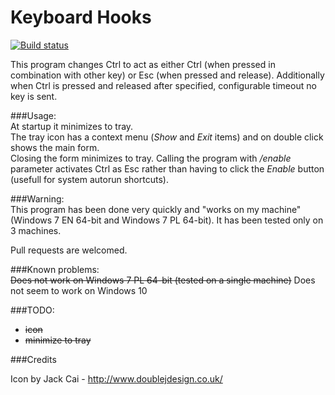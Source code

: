 Keyboard Hooks
==============

[![Build status](https://ci.appveyor.com/api/projects/status/45cdyx00o17pufu1?svg=true)](https://ci.appveyor.com/project/PiotrOwsiak/keyboardhooks)

This program changes Ctrl to act as either Ctrl (when pressed in combination with other key) or Esc (when pressed and release).
Additionally when Ctrl is pressed and released after specified, configurable timeout no key is sent.

###Usage:  
At startup it minimizes to tray.  
The tray icon has a context menu (*Show* and *Exit* items) and on double click shows the main form.  
Closing the form minimizes to tray.
Calling the program with */enable* parameter activates Ctrl as Esc rather than having to click the *Enable* button (usefull for system autorun shortcuts).

###Warning:  
This program has been done very quickly and "works on my machine" (Windows 7 EN 64-bit and Windows 7 PL 64-bit). It has been tested only on 3 machines.

Pull requests are welcomed.

###Known problems:  
~~Does not work on Windows 7 PL 64-bit (tested on a single machine)~~
Does not seem to work on Windows 10

###TODO:
- ~~icon~~
- ~~minimize to tray~~

###Credits

Icon by Jack Cai - http://www.doublejdesign.co.uk/
